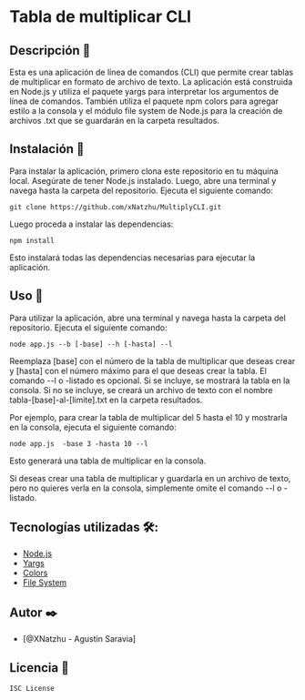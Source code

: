 # Tabla de multiplicar CLI

## Descripción  💫

Esta es una aplicación de línea de comandos (CLI) que permite crear tablas de multiplicar en formato de archivo de texto. La aplicación está construida en Node.js y utiliza el paquete yargs para interpretar los argumentos de línea de comandos. También utiliza el paquete npm colors para agregar estilo a la consola y el módulo file system de Node.js para la creación de archivos .txt que se guardarán en la carpeta resultados.

## Instalación  🔧

Para instalar la aplicación, primero clona este repositorio en tu máquina local. Asegúrate de tener Node.js instalado. Luego, abre una terminal y navega hasta la carpeta del repositorio. Ejecuta el siguiente comando:

```
git clone https://github.com/xNatzhu/MultiplyCLI.git
```

Luego proceda a instalar las dependencias:

```
npm install
```

Esto instalará todas las dependencias necesarias para ejecutar la aplicación.

## Uso  📌

Para utilizar la aplicación, abre una terminal y navega hasta la carpeta del repositorio. Ejecuta el siguiente comando:

```
node app.js --b [-base] --h [-hasta] --l 
```

Reemplaza [base] con el número de la tabla de multiplicar que deseas crear y [hasta] con el número máximo para el que deseas crear la tabla. El comando --l o -listado es opcional. Si se incluye, se mostrará la tabla en la consola. Si no se incluye, se creará un archivo de texto con el nombre tabla-[base]-al-[limite].txt en la carpeta resultados.

Por ejemplo, para crear la tabla de multiplicar del 5 hasta el 10 y mostrarla en la consola, ejecuta el siguiente comando:

```
node app.js  -base 3 -hasta 10 --l 
```

Esto generará una tabla de multiplicar en la consola.

Si deseas crear una tabla de multiplicar y guardarla en un archivo de texto, pero no quieres verla en la consola, simplemente omite el comando --l o -listado.

## Tecnologías utilizadas  🛠️:

- [Node.js](https://nodejs.org/en) 
- [Yargs](https://yargs.js.org) 
- [Colors](https://www.npmjs.com/package/colors) 
- [File System](https://nodejs.org/docs/latest-v18.x/api/fs.html) 

## Autor  ✒️
- [@XNatzhu - Agustin Saravia]

## Licencia  📄
```
ISC License
```
